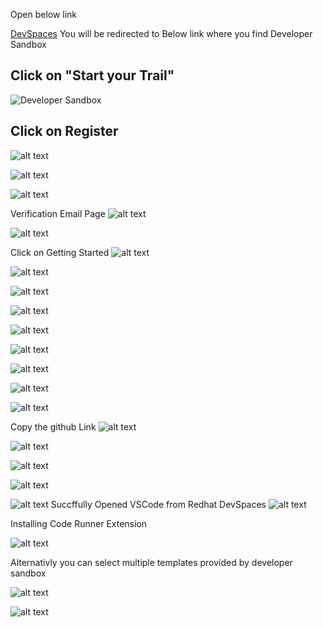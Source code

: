Open below link

[DevSpaces](
https://www.redhat.com/en/technologies/cloud-computing/openshift/try-it?sc_cid=7013a000003ScmnAAC&gad_source=1&gclid=CjwKCAjwyfe4BhAWEiwAkIL8sAuFf-OR4xpfHyEDLMEiMeG1sE-1slpehd-d7bUK59DL3Qz9yHdHBxoCw1kQAvD_BwE&gclsrc=aw.ds)
You will be redirected to Below link where you find Developer Sandbox
## Click on "Start your Trail"
![Developer Sandbox](image.png)

## Click on Register
![alt text](image-1.png)

![alt text](image-2.png)

![alt text](image-3.png)

Verification Email Page
![alt text](image-4.png)

![alt text](image-6.png)

Click on Getting Started 
![alt text](image-7.png)

![alt text](image-8.png)

![alt text](image-9.png)

![alt text](image-10.png)

![alt text](image-11.png)


![alt text](image-12.png)

![alt text](image-13.png)

![alt text](image-14.png)

![alt text](image-15.png)

Copy the github Link 
![alt text](image-16.png)

![alt text](image-17.png)

![alt text](image-18.png)

![alt text](image-19.png)

![alt text](image-20.png)
Succffully Opened VSCode from Redhat DevSpaces
![alt text](image-21.png)

Installing Code Runner Extension

![alt text](image-22.png)

Alternativly you can select multiple templates provided by developer sandbox

![alt text](image-23.png)

![alt text](image-24.png)